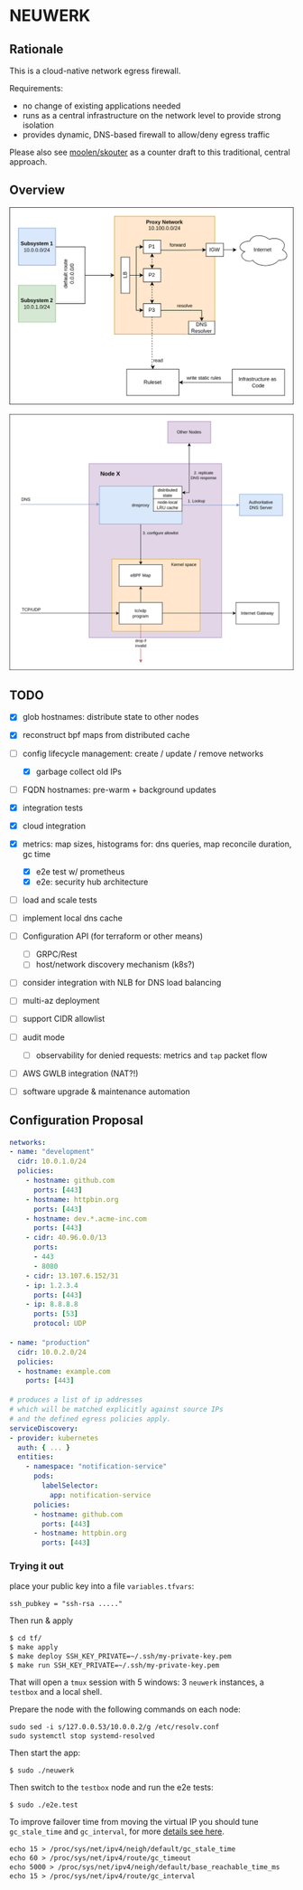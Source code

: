 # NEUWERK

## Rationale

This is a cloud-native network egress firewall.

Requirements:

- no change of existing applications needed
- runs as a central infrastructure on the network level to provide strong isolation
- provides dynamic, DNS-based firewall to allow/deny egress traffic

Please also see [moolen/skouter](https://github.com/moolen/skouter) as a counter draft to this traditional, central approach.

## Overview

![Architecture](./assets/architecture.png)

![Node](./assets/node.png)

## TODO

- [x] glob hostnames: distribute state to other nodes
- [x] reconstruct bpf maps from distributed cache
- [ ] config lifecycle management: create / update / remove networks
    - [x] garbage collect old IPs
- [ ] FQDN hostnames: pre-warm + background updates
- [x] integration tests
- [x] cloud integration
- [x] metrics: map sizes, histograms for: dns queries, map reconcile duration, gc time
    - [x] e2e test w/ prometheus
    - [x] e2e: security hub architecture  
- [ ] load and scale tests
- [ ] implement local dns cache
- [ ] Configuration API (for terraform or other means)
    - [ ] GRPC/Rest
    - [ ] host/network discovery mechanism (k8s?)
- [ ] consider integration with NLB for DNS load balancing
- [ ] multi-az deployment
- [ ] support CIDR allowlist
- [ ] audit mode
    - [ ] observability for denied requests:  metrics and `tap` packet flow
- [ ] AWS GWLB integration (NAT?!)
- [ ] software upgrade & maintenance automation



## Configuration Proposal

```yaml
networks:
- name: "development"
  cidr: 10.0.1.0/24
  policies:
    - hostname: github.com
      ports: [443]
    - hostname: httpbin.org
      ports: [443]
    - hostname: dev.*.acme-inc.com
      ports: [443]
    - cidr: 40.96.0.0/13
      ports:
      - 443
      - 8080
    - cidr: 13.107.6.152/31
    - ip: 1.2.3.4
      ports: [443]
    - ip: 8.8.8.8
      ports: [53]
      protocol: UDP

- name: "production"
  cidr: 10.0.2.0/24
  policies:
  - hostname: example.com
    ports: [443]

# produces a list of ip addresses
# which will be matched explicitly against source IPs
# and the defined egress policies apply.
serviceDiscovery:
- provider: kubernetes
  auth: { ... }
  entities:
    - namespace: "notification-service"
      pods:
        labelSelector:
          app: notification-service
      policies:
      - hostname: github.com
        ports: [443]
      - hostname: httpbin.org
        ports: [443]
```

### Trying it out

place your public key into a file `variables.tfvars`:

```
ssh_pubkey = "ssh-rsa ....."
```

Then run & apply
```
$ cd tf/
$ make apply
$ make deploy SSH_KEY_PRIVATE=~/.ssh/my-private-key.pem
$ make run SSH_KEY_PRIVATE=~/.ssh/my-private-key.pem
```
That will open a `tmux` session with 5 windows: 3 `neuwerk` instances, a `testbox` and a local shell.

Prepare the node with the following commands on each node:
```
sudo sed -i s/127.0.0.53/10.0.0.2/g /etc/resolv.conf
sudo systemctl stop systemd-resolved
```

Then start the app:
```
$ sudo ./neuwerk
```

Then switch to the `testbox` node and run the e2e tests:

```
$ sudo ./e2e.test
```

To improve failover time from moving the virtual IP you should tune `gc_stale_time` and `gc_interval`, for more [details see here](https://stackoverflow.com/questions/15372011/configuring-arp-age-timeout#answer-15511117). 

```
echo 15 > /proc/sys/net/ipv4/neigh/default/gc_stale_time
echo 60 > /proc/sys/net/ipv4/route/gc_timeout
echo 5000 > /proc/sys/net/ipv4/neigh/default/base_reachable_time_ms
echo 15 > /proc/sys/net/ipv4/route/gc_interval
```
